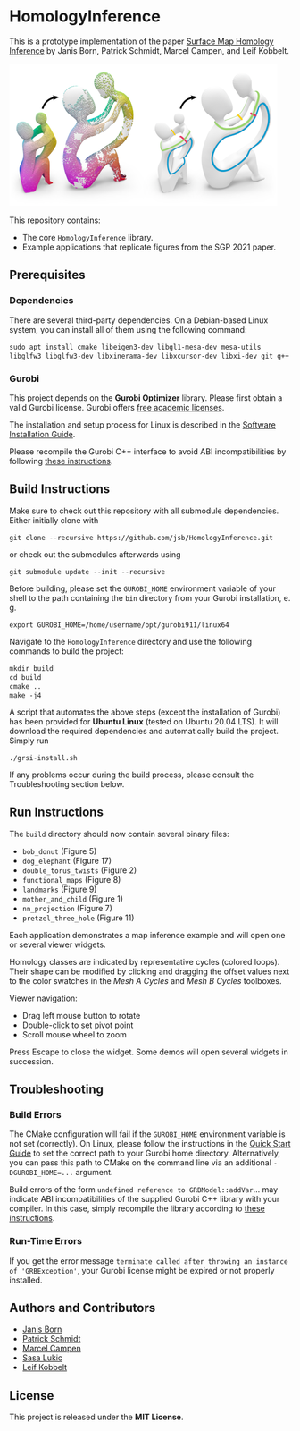 # HomologyInference

This is a prototype implementation of the paper [Surface Map Homology Inference](https://www.graphics.rwth-aachen.de/publication/03335/) by Janis Born, Patrick Schmidt, Marcel Campen, and Leif Kobbelt.

![Teaser](teaser.png)

This repository contains:
* The core `HomologyInference` library.
* Example applications that replicate figures from the SGP 2021 paper.

## Prerequisites

### Dependencies

There are several third-party dependencies.
On a Debian-based Linux system, you can install all of them using the following command:

    sudo apt install cmake libeigen3-dev libgl1-mesa-dev mesa-utils libglfw3 libglfw3-dev libxinerama-dev libxcursor-dev libxi-dev git g++

### Gurobi

This project depends on the **Gurobi Optimizer** library.
Please first obtain a valid Gurobi license.
Gurobi offers [free academic licenses](https://www.gurobi.com/downloads/end-user-license-agreement-academic/).

The installation and setup process for Linux is described in the [Software Installation Guide](https://www.gurobi.com/documentation/9.1/quickstart_linux/index.html).

Please recompile the Gurobi C++ interface to avoid ABI incompatibilities by following [these instructions](https://support.gurobi.com/hc/en-us/articles/360039093112-How-do-I-resolve-undefined-reference-errors-while-linking-Gurobi-in-C-).

## Build Instructions

Make sure to check out this repository with all submodule dependencies.
Either initially clone with

    git clone --recursive https://github.com/jsb/HomologyInference.git

or check out the submodules afterwards using

    git submodule update --init --recursive

Before building, please set the `GUROBI_HOME` environment variable of your shell to the path containing the `bin` directory from your Gurobi installation, e. g.

    export GUROBI_HOME=/home/username/opt/gurobi911/linux64

Navigate to the `HomologyInference` directory and use the following commands to build the project:

    mkdir build
    cd build
    cmake ..
    make -j4

A script that automates the above steps (except the installation of Gurobi) has been provided for **Ubuntu Linux** (tested on Ubuntu 20.04 LTS).
It will download the required dependencies and automatically build the project.
Simply run

    ./grsi-install.sh
    
If any problems occur during the build process, please consult the Troubleshooting section below.

## Run Instructions

The `build` directory should now contain several binary files:

* `bob_donut` (Figure 5)
* `dog_elephant` (Figure 17)
* `double_torus_twists` (Figure 2)
* `functional_maps` (Figure 8)
* `landmarks` (Figure 9)
* `mother_and_child` (Figure 1)
* `nn_projection` (Figure 7)
* `pretzel_three_hole` (Figure 11)

Each application demonstrates a map inference example and will open one or several viewer widgets.

Homology classes are indicated by representative cycles (colored loops).
Their shape can be modified by clicking and dragging the offset values next to the color swatches in the *Mesh A Cycles* and *Mesh B Cycles* toolboxes.

Viewer navigation:

* Drag left mouse button to rotate
* Double-click to set pivot point
* Scroll mouse wheel to zoom

Press Escape to close the widget. Some demos will open several widgets in succession.

## Troubleshooting

### Build Errors

The CMake configuration will fail if the `GUROBI_HOME` environment variable is not set (correctly).
On Linux, please follow the instructions in the [Quick Start Guide](https://www.gurobi.com/documentation/9.1/quickstart_linux/software_installation_guid.html) to set the correct path to your Gurobi home directory.
Alternatively, you can pass this path to CMake on the command line via an additional `-DGUROBI_HOME=...` argument.

Build errors of the form `undefined reference to GRBModel::addVar`... may indicate ABI incompatibilities of the supplied Gurobi C++ library with your compiler.
In this case, simply recompile the library according to [these instructions](https://support.gurobi.com/hc/en-us/articles/360039093112-How-do-I-resolve-undefined-reference-errors-while-linking-Gurobi-in-C-).

### Run-Time Errors

If you get the error message `terminate called after throwing an instance of 'GRBException'`, your Gurobi license might be expired or not properly installed.

## Authors and Contributors

* [Janis Born](https://www.graphics.rwth-aachen.de/person/97/)
* [Patrick Schmidt](https://www.graphics.rwth-aachen.de/person/232/)
* [Marcel Campen](http://graphics.cs.uos.de/)
* [Sasa Lukic](https://www.graphics.rwth-aachen.de/person/300/)
* [Leif Kobbelt](https://www.graphics.rwth-aachen.de/person/3/)

## License

This project is released under the **MIT License**.
